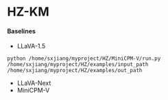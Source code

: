 # HZ-KM

#### Baselines
- LLaVA-1.5
```
python /home/sxjiang/myproject/HZ/MiniCPM-V/run.py /home/sxjiang/myproject/HZ/examples/input_path  /home/sxjiang/myproject/HZ/examples/out_path
```
- LLaVA-Next
- MiniCPM-V

